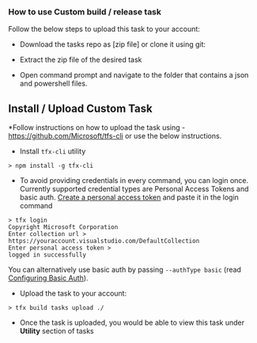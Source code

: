 ### How to use **Custom** build / release task

Follow the below steps to upload this task to your account:

* Download the tasks repo as [zip file] or clone it using git:



* Extract the zip file of the desired task
* Open command prompt and navigate to the folder that contains a json and powershell files.

## Install / Upload Custom Task

*Follow instructions on how to upload the task using - https://github.com/Microsoft/tfs-cli or use the below instructions.

* Install ```tfx-cli``` utility
```
> npm install -g tfx-cli
```
* To avoid providing credentials in every command, you can login once. Currently supported credential types are Personal Access Tokens and basic auth. [Create a personal access token](http://roadtoalm.com/2015/07/22/using-personal-access-tokens-to-access-visual-studio-online) and paste it in the login command
```
> tfx login
Copyright Microsoft Corporation
Enter collection url > https://youraccount.visualstudio.com/DefaultCollection
Enter personal access token >
logged in successfully
```
You can alternatively use basic auth by passing ```--authType basic``` (read [Configuring Basic Auth](https://github.com/Microsoft/tfs-cli/blob/master/docs/configureBasicAuth.md)).
* Upload the task to your account:
```
> tfx build tasks upload ./
```
* Once the task is uploaded, you would be able to view this task under **Utility** section of tasks 